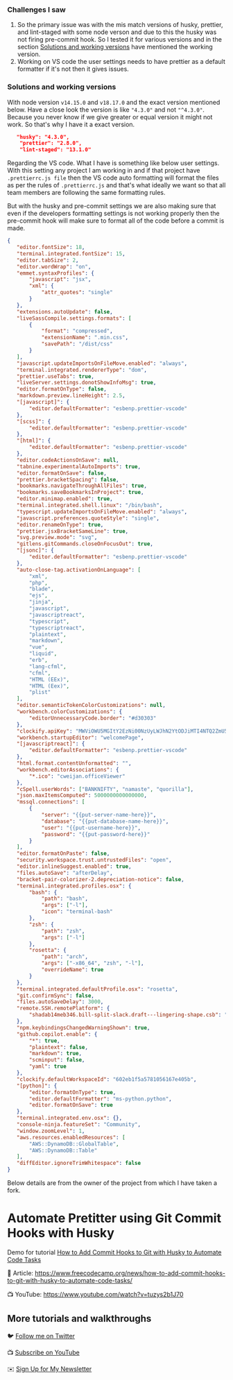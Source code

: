 ### Challenges I saw

1. So the primary issue was with the mis match versions of husky, prettier, and lint-staged with some node verson and due to this the husky was not firing pre-commit hook. So I tested it for various versions and in the section [Solutions and working versions](https://github.com/shadab14meb346/my-husky-project/edit/main/README.md#solutions-and-working-versions) have mentioned the working version.
2. Working on VS code the user settings needs to have prettier as a default formatter if it's not then it gives issues.

### Solutions and working versions

With node version `v14.15.0` and `v18.17.0` and the exact version mentioned below.
Have a close look the version is like `"4.3.0"` and not `"^4.3.0"`. Because you never know if we give greater or equal version it might not work.
So that's why I have it a exact version.

```json
   "husky": "4.3.0",
    "prettier": "2.8.0",
    "lint-staged": "13.1.0"
 ```
 
Regarding the VS code. What I have is something like below user settings.
With this setting any project I am working in and if that project have `.prettierrc.js file` then the VS code auto formatting will format the files as per the rules of `.prettierrc.js` and that's what ideally we want so that all team members are following the same formatting rules.
 
But with the husky and pre-commit settings we are also making sure that even if the developers formatting settings is not working properly then the pre-commit hook will make sure to format all of the code before a commit is made.
 
 ```json
 {
	"editor.fontSize": 18,
	"terminal.integrated.fontSize": 15,
	"editor.tabSize": 2,
	"editor.wordWrap": "on",
	"emmet.syntaxProfiles": {
		"javascript": "jsx",
		"xml": {
			"attr_quotes": "single"
		}
	},
	"extensions.autoUpdate": false,
	"liveSassCompile.settings.formats": [
		{
			"format": "compressed",
			"extensionName": ".min.css",
			"savePath": "/dist/css"
		}
	],
	"javascript.updateImportsOnFileMove.enabled": "always",
	"terminal.integrated.rendererType": "dom",
	"prettier.useTabs": true,
	"liveServer.settings.donotShowInfoMsg": true,
	"editor.formatOnType": false,
	"markdown.preview.lineHeight": 2.5,
	"[javascript]": {
		"editor.defaultFormatter": "esbenp.prettier-vscode"
	},
	"[scss]": {
		"editor.defaultFormatter": "esbenp.prettier-vscode"
	},
	"[html]": {
		"editor.defaultFormatter": "esbenp.prettier-vscode"
	},
	"editor.codeActionsOnSave": null,
	"tabnine.experimentalAutoImports": true,
	"editor.formatOnSave": false,
	"prettier.bracketSpacing": false,
	"bookmarks.navigateThroughAllFiles": true,
	"bookmarks.saveBookmarksInProject": true,
	"editor.minimap.enabled": true,
	"terminal.integrated.shell.linux": "/bin/bash",
	"typescript.updateImportsOnFileMove.enabled": "always",
	"javascript.preferences.quoteStyle": "single",
	"editor.renameOnType": true,
	"prettier.jsxBracketSameLine": true,
	"svg.preview.mode": "svg",
	"gitlens.gitCommands.closeOnFocusOut": true,
	"[jsonc]": {
		"editor.defaultFormatter": "esbenp.prettier-vscode"
	},
	"auto-close-tag.activationOnLanguage": [
		"xml",
		"php",
		"blade",
		"ejs",
		"jinja",
		"javascript",
		"javascriptreact",
		"typescript",
		"typescriptreact",
		"plaintext",
		"markdown",
		"vue",
		"liquid",
		"erb",
		"lang-cfml",
		"cfml",
		"HTML (EEx)",
		"HTML (Eex)",
		"plist"
	],
	"editor.semanticTokenColorCustomizations": null,
	"workbench.colorCustomizations": {
		"editorUnnecessaryCode.border": "#d30303"
	},
	"clockify.apiKey": "MWViOWU5MGItY2EzNi00NzUyLWJhN2YtODJiMTI4NTQ2ZmU5",
	"workbench.startupEditor": "welcomePage",
	"[javascriptreact]": {
		"editor.defaultFormatter": "esbenp.prettier-vscode"
	},
	"html.format.contentUnformatted": "",
	"workbench.editorAssociations": {
		"*.ico": "cweijan.officeViewer"
	},
	"cSpell.userWords": ["BANKNIFTY", "namaste", "quorilla"],
	"json.maxItemsComputed": 5000000000000000,
	"mssql.connections": [
		{
			"server": "{{put-server-name-here}}",
			"database": "{{put-database-name-here}}",
			"user": "{{put-username-here}}",
			"password": "{{put-password-here}}"
		}
	],
	"editor.formatOnPaste": false,
	"security.workspace.trust.untrustedFiles": "open",
	"editor.inlineSuggest.enabled": true,
	"files.autoSave": "afterDelay",
	"bracket-pair-colorizer-2.depreciation-notice": false,
	"terminal.integrated.profiles.osx": {
		"bash": {
			"path": "bash",
			"args": ["-l"],
			"icon": "terminal-bash"
		},
		"zsh": {
			"path": "zsh",
			"args": ["-l"]
		},
		"rosetta": {
			"path": "arch",
			"args": ["-x86_64", "zsh", "-l"],
			"overrideName": true
		}
	},
	"terminal.integrated.defaultProfile.osx": "rosetta",
	"git.confirmSync": false,
	"files.autoSaveDelay": 3000,
	"remote.SSH.remotePlatform": {
		"shadab14meb346.bill-split-slack.draft---lingering-shape.csb": "linux"
	},
	"npm.keybindingsChangedWarningShown": true,
	"github.copilot.enable": {
		"*": true,
		"plaintext": false,
		"markdown": true,
		"scminput": false,
		"yaml": true
	},
	"clockify.defaultWorkspaceId": "602eb1f5a5781056167e405b",
	"[python]": {
		"editor.formatOnType": true,
		"editor.defaultFormatter": "ms-python.python",
		"editor.formatOnSave": true
	},
	"terminal.integrated.env.osx": {},
	"console-ninja.featureSet": "Community",
	"window.zoomLevel": 1,
	"aws.resources.enabledResources": [
		"AWS::DynamoDB::GlobalTable",
		"AWS::DynamoDB::Table"
	],
	"diffEditor.ignoreTrimWhitespace": false
}
```

Below details are from the owner of the project from which I have taken a fork.

# Automate Pretitter using Git Commit Hooks with Husky

Demo for tutorial [How to Add Commit Hooks to Git with Husky to Automate Code Tasks](https://www.youtube.com/watch?v=tuzys2b1J70)

📝 Article: https://www.freecodecamp.org/news/how-to-add-commit-hooks-to-git-with-husky-to-automate-code-tasks/

📺 YouTube: https://www.youtube.com/watch?v=tuzys2b1J70

## More tutorials and walkthroughs

🐦 [Follow me on Twitter](https://twitter.com/colbyfayock)

📺 [Subscribe on YouTube](https://www.youtube.com/colbyfayock)

✉️ [Sign Up for My Newsletter](https://colbyfayock.com/newsletter)
